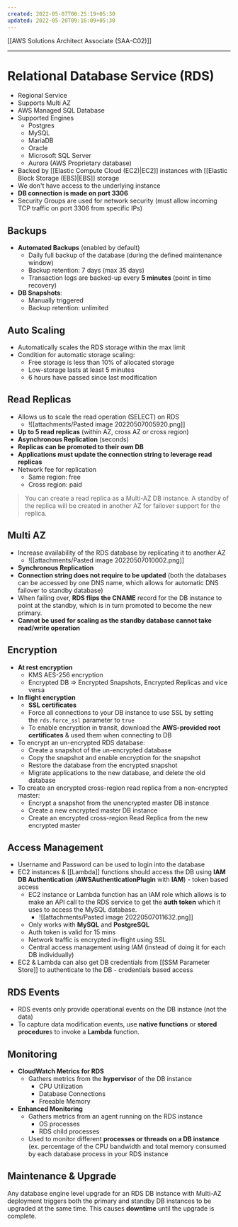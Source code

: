 ```yaml
---
created: 2022-05-07T00:25:19+05:30
updated: 2022-05-20T09:16:09+05:30
---
```

[[AWS Solutions Architect Associate (SAA-C02)]]

---

# Relational Database Service (RDS)
- Regional Service
- Supports Multi AZ
- AWS Managed SQL Database
- Supported Engines
	-   Postgres
	-   MySQL
	-   MariaDB
	-   Oracle
	-   Microsoft SQL Server
	-   Aurora (AWS Proprietary database)
- Backed by [[Elastic Compute Cloud (EC2)|EC2]] instances with [[Elastic Block Storage (EBS)|EBS]] storage
- We don't have access to the underlying instance
- **DB connection is made on port 3306**
- Security Groups are used for network security (must allow incoming TCP traffic on port 3306 from specific IPs)

## Backups
-   **Automated Backups** (enabled by default)
    -   Daily full backup of the database (during the defined maintenance window)
    -   Backup retention: 7 days (max 35 days)
    -   Transaction logs are backed-up every **5 minutes** (point in time recovery)
-   **DB Snapshots**:
    -   Manually triggered
    -   Backup retention: unlimited

## Auto Scaling
- Automatically scales the RDS storage within the max limit
- Condition for automatic storage scaling:
    -   Free storage is less than 10% of allocated storage
    -   Low-storage lasts at least 5 minutes
    -   6 hours have passed since last modification

## Read Replicas
- Allows us to scale the read operation (SELECT) on RDS
	- ![[attachments/Pasted image 20220507005920.png]]
- **Up to 5 read replicas** (within AZ, cross AZ or cross region)
- **Asynchronous Replication** (seconds)
- **Replicas can be promoted to their own DB**
- **Applications must update the connection string to leverage read replicas**
- Network fee for replication
	- Same region: free
	- Cross region: paid

> You can create a read replica as a Multi-AZ DB instance. A standby of the replica will be created in another AZ for failover support for the replica.

## Multi AZ
- Increase availability of the RDS database by replicating it to another AZ
	- ![[attachments/Pasted image 20220507010002.png]]
- **Synchronous Replication**
- **Connection string does not require to be updated** (both the databases can be accessed by one DNS name, which allows for automatic DNS failover to standby database)
- When failing over, **RDS flips the CNAME** record for the DB instance to point at the standby, which is in turn promoted to become the new primary.
- **Cannot be used for scaling as the standby database cannot take read/write operation**

## Encryption
- **At rest encryption**
	- KMS AES-256 encryption
	- Encrypted DB  => Encrypted Snapshots, Encrypted Replicas and vice versa
- **In flight encryption**
	- **SSL certificates**
	- Force all connections to your DB instance to use SSL by setting the `rds.force_ssl` parameter to `true`
	- To enable encryption in transit, download the **AWS-provided root certificates** & used them when connecting to DB
- To encrypt an un-encrypted RDS database:
    -   Create a snapshot of the un-encrypted database
    -   Copy the snapshot and enable encryption for the snapshot
    -   Restore the database from the encrypted snapshot
    -   Migrate applications to the new database, and delete the old database
- To create an encrypted cross-region read replica from a non-encrypted master:
	- Encrypt a snapshot from the unencrypted master DB instance
	- Create a new encrypted master DB instance
	- Create an encrypted cross-region Read Replica from the new encrypted master

## Access Management
- Username and Password can be used to login into the database
- EC2 instances & [[Lambda]] functions should access the DB using **IAM DB Authentication** (**AWSAuthenticationPlugin** with **IAM**) - token based access
	- EC2 instance or Lambda function has an IAM role which allows is to make an API call to the RDS service to get the **auth token** which it uses to access the MySQL database.
		- ![[attachments/Pasted image 20220507011632.png]]
	- Only works with **MySQL** and **PostgreSQL**
	- Auth token is valid for 15 mins
	- Network traffic is encrypted in-flight using SSL
	- Central access management using IAM (instead of doing it for each DB individually)
- EC2 & Lambda can also get DB credentials from [[SSM Parameter Store]] to authenticate to the DB - credentials based access

## RDS Events
- RDS events only provide operational events on the DB instance (not the data)
- To capture data modification events, use **native functions** or **stored procedure**s to invoke a **Lambda** function.

## Monitoring
- **CloudWatch Metrics for RDS**
	- Gathers metrics from the **hypervisor** of the DB instance
		- CPU Utilization
		- Database Connections
		- Freeable Memory
- **Enhanced Monitoring**
	- Gathers metrics from an agent running on the RDS instance
		- OS processes
		- RDS child processes
	- Used to monitor different **processes or threads on a DB instance** (ex. percentage of the CPU bandwidth and total memory consumed by each database process in your RDS instance

## Maintenance & Upgrade
Any database engine level upgrade for an RDS DB instance with Multi-AZ deployment triggers both the primary and standby DB instances to be upgraded at the same time. This causes **downtime** until the upgrade is complete.